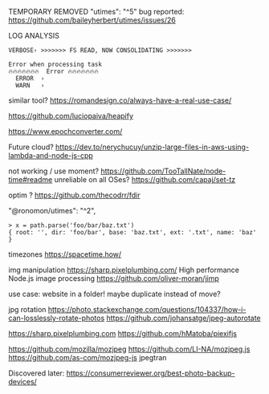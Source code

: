 


TEMPORARY REMOVED 		"utimes": "^5"
bug reported: https://github.com/baileyherbert/utimes/issues/26


LOG ANALYSIS
```
VERBOSE› >>>>>>> FS READ, NOW CONSOLIDATING >>>>>>>

Error when processing task
🔥🔥🔥🔥🔥🔥🔥  Error 🔥🔥🔥🔥🔥🔥🔥
  ERROR  ›
  WARN   ›
```

similar tool? https://romandesign.co/always-have-a-real-use-case/

https://github.com/luciopaiva/heapify

https://www.epochconverter.com/


Future cloud?
https://dev.to/nerychucuy/unzip-large-files-in-aws-using-lambda-and-node-js-cpp

not working / use moment? https://github.com/TooTallNate/node-time#readme
unreliable on all OSes? https://github.com/capaj/set-tz

optim ? https://github.com/thecodrr/fdir

"@ronomon/utimes": "^2",


```
> x = path.parse('foo/bar/baz.txt')
{ root: '', dir: 'foo/bar', base: 'baz.txt', ext: '.txt', name: 'baz' }
```

timezones  https://spacetime.how/

img manipulation
   https://sharp.pixelplumbing.com/ High performance Node.js image processing
   https://github.com/oliver-moran/jimp

use case: website in a folder! maybe duplicate instead of move?

jpg rotation
https://photo.stackexchange.com/questions/104337/how-i-can-losslessly-rotate-photos
https://github.com/johansatge/jpeg-autorotate

https://sharp.pixelplumbing.com
https://github.com/hMatoba/piexifjs

https://github.com/mozilla/mozjpeg
https://github.com/LI-NA/mozjpeg.js
https://github.com/as-com/mozjpeg-js
jpegtran

Discovered later: https://consumerreviewer.org/best-photo-backup-devices/
